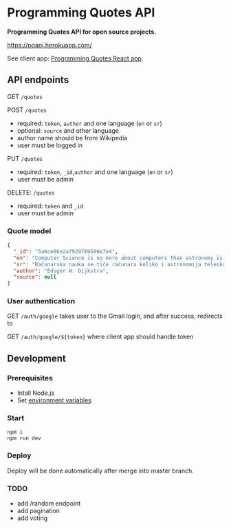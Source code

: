 # Programming Quotes API

**Programming Quotes API for open source projects.**

https://pqapi.herokuapp.com/

See client app: [Programming Quotes React app](https://github.com/skolakoda/programming-quotes).

## API endpoints

GET `/quotes`

POST `/quotes`
- required: `token`, `author` and one language (`en` or `sr`)
- optional: `source` and other language
- author name should be from Wikipedia
- user must be logged in

PUT `/quotes`
- required: `token`, `_id`,`author` and one language (`en` or `sr`)
- user must be admin

DELETE: `/quotes`
- required: `token` and `_id`
- user must be admin

### Quote model

```json
{
  "_id": "5a6ce86e2af929789500e7e4",
  "en": "Computer Science is no more about computers than astronomy is about telescopes.",
  "sr": "Računarska nauka se tiče računara koliko i astronomija teleskopa.",
  "author": "Edsger W. Dijkstra",
  "source": null
}
```

### User authentication

GET `/auth/google`
takes user to the Gmail login, and after success, redirects to

GET `/auth/google/${token}`
where client app should handle token

## Development

### Prerequisites

- Intall Node.js
- Set [environment variables](https://github.com/skolakoda/baza-podataka/wiki/Environment-variables)

### Start

```
npm i
npm run dev
```

### Deploy

Deploy will be done automatically after merge into master branch.

### TODO

- add /random endpoint
- add pagination
- add voting
